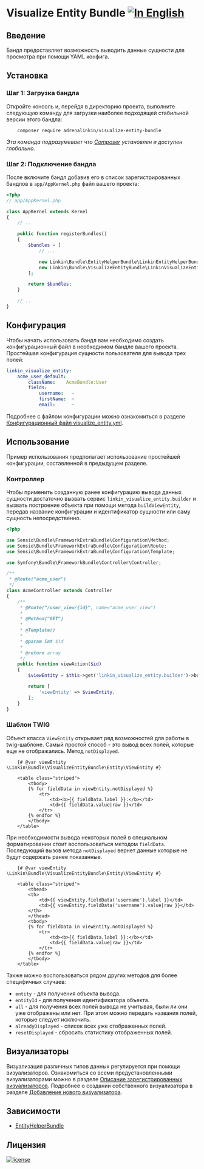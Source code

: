 Visualize Entity Bundle [![In English](https://img.shields.io/badge/Switch_To-English-green.svg?style=flat-square)](./README.md)
=======================

Введение
--------

Бандл предоставляет возможность выводить данные сущности для просмотра при помощи YAML конфига.

Установка
---------

### Шаг 1: Загрузка бандла

Откройте консоль и, перейдя в директорию проекта, выполните следующую команду для загрузки наиболее подходящей
стабильной версии этого бандла:
```text
    composer require adrenalinkin/visualize-entity-bundle
```
*Эта команда подразумевает что [Composer](https://getcomposer.org) установлен и доступен глобально.*

### Шаг 2: Подключение бандла

После включите бандл добавив его в список зарегистрированных бандлов в `app/AppKernel.php` файл вашего проекта:

```php
<?php
// app/AppKernel.php

class AppKernel extends Kernel
{
    // ...

    public function registerBundles()
    {
        $bundles = [
            // ...

            new Linkin\Bundle\EntityHelperBundle\LinkinEntityHelperBundle(),
            new Linkin\Bundle\VisualizeEntityBundle\LinkinVisualizeEntityBundle(),
        ];

        return $bundles;
    }

    // ...
}
```

Конфигурация
------------

Чтобы начать использовать бандл вам необходимо создать конфигурационный файл в необходимом бандле вашего проекта.
Простейшая конфигурация сущности пользователя для вывода трех полей:

```yaml
linkin_visualize_entity:
    acme_user_default:
        className:    AcmeBundle:User
        fields:
            username:   ~
            firstName:  ~
            email:      ~
```

Подробнее с файлом конфигурации можно ознакомиться в разделе
[Конфигурационный файл visualize_entity.yml](Resources/doc/ru/visualize_entity.md).

Использование
-------------

Пример использования предполагает использование простейшей конфигурации, составленной в предыдущем разделе.

### Контроллер

Чтобы применить созданную ранее конфигурацию вывода данных сущности достаточно вызвать сервис
`linkin_visualize_entity.builder` и вызвать построение объекта при помощи метода `buildViewEntity`,
передав название конфигурации и идентификатор сущности или саму сущность непосредственно.

```php
<?php

use Sensio\Bundle\FrameworkExtraBundle\Configuration\Method;
use Sensio\Bundle\FrameworkExtraBundle\Configuration\Route;
use Sensio\Bundle\FrameworkExtraBundle\Configuration\Template;

use Symfony\Bundle\FrameworkBundle\Controller\Controller;

/**
 * @Route("acme_user")
 */
class AcmeController extends Controller
{
    /**
     * @Route("/user_view/{id}", name="acme_user_view")
     *
     * @Method("GET")
     *
     * @Template()
     *
     * @param int $id
     *
     * @return array
     */
    public function viewAction($id)
    {
        $viewEntity = $this->get('linkin_visualize_entity.builder')->buildViewEntity('acme_user_default', $id);

        return [
            'viewEntity' => $viewEntity,
        ];
    }
}
```

### Шаблон TWIG

Объект класса `ViewEntity` открывает ряд возможностей для работы в twig-шаблоне. 
Самый простой способ - это вывод всех полей, которые еще не отображались. Метод `notDisplayed`.

```twig
    {# @var viewEntity \Linkin\Bundle\VisualizeEntityBundle\Entity\ViewEntity #}

    <table class="striped">
        <tbody>
        {% for fieldData in viewEntity.notDisplayed %}
            <tr>
                <td><b>{{ fieldData.label }}:</b></td>
                <td>{{ fieldData.value|raw }}</td>
            </tr>
        {% endfor %}
        </tbody>
    </table>
```

При необходимости вывода некоторых полей в специальном форматировании стоит воспользоваться методом `fieldData`.
Последующий вызов метода `notDisplayed` вернет данные которые не будут содержать ранее показанные.

```twig
    {# @var viewEntity \Linkin\Bundle\VisualizeEntityBundle\Entity\ViewEntity #}

    <table class="striped">
        <thead>
        <th>
            <td>{{ viewEntity.fieldData('username').label }}</td>
            <td>{{ viewEntity.fieldData('username').value|raw }}</td>
        </th>
        </thead>
        <tbody>
        {% for fieldData in viewEntity.notDisplayed %}
            <tr>
                <td><b>{{ fieldData.label }}:</b></td>
                <td>{{ fieldData.value|raw }}</td>
            </tr>
        {% endfor %}
        </tbody>
    </table>
```

Также можно воспользоваться рядом других методов для более специфичных случаев:
 * `entity` - для получения объекта вывода.
 * `entityId` - для получения идентификатора объекта.
 * `all` - для получения всех полей вывода не учитывая, были ли они уже отображены или нет. При этом можно
    передать названия полей, которые следует исключить.
 * `alreadyDisplayed` - список всех уже отображенных полей.
 * `resetDisplayed` - сбросить статистику отображенных полей.

Визуализаторы
-------------

Визуализация различных типов данных регулируется при помощи визуализаторов. Ознакомиться со всеми предустановленными
визуализаторами можно в разделе 
[Описание зарегистрированных визуализаторов](Resources/doc/ru/visualizers_description.md).
Подробнее о создании собственного визуализатора в разделе 
[Добавление нового визуализатора](Resources/doc/ru/visualizer_registration.md).

Зависимости
-----------

 * [EntityHelperBundle](https://github.com/adrenalinkin/entity-helper-bundle)

Лицензия
--------

[![license](https://img.shields.io/badge/License-MIT-green.svg?style=flat-square)](./LICENSE)
